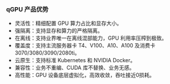 
### qGPU 产品优势

- 灵活性：精细配置 GPU 算力占比和显存大小。
- 强隔离：支持显存和算力的严格隔离。
- 在离线：支持业界唯一在离线混部能力，GPU 利用率压榨到极致。
- 覆盖度：支持主流服务器卡 T4、V100、A10、A100 及消费卡 3070/3080/3090/2080ti。
- 云原生：支持标准 Kubernetes 和 NVIDIA Docker。
- 兼容性：业务不重编、CUDA 库不替换、业务无感。
- 高性能：GPU 设备底层虚拟化，高效收敛，吞吐接近0损耗。


